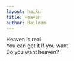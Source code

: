 ```yaml
---
layout: haiku
title: Heaven
author: Bailram
---
```


Heaven is real<br>
You can get it if you want<br>
Do you want heaven?<br>